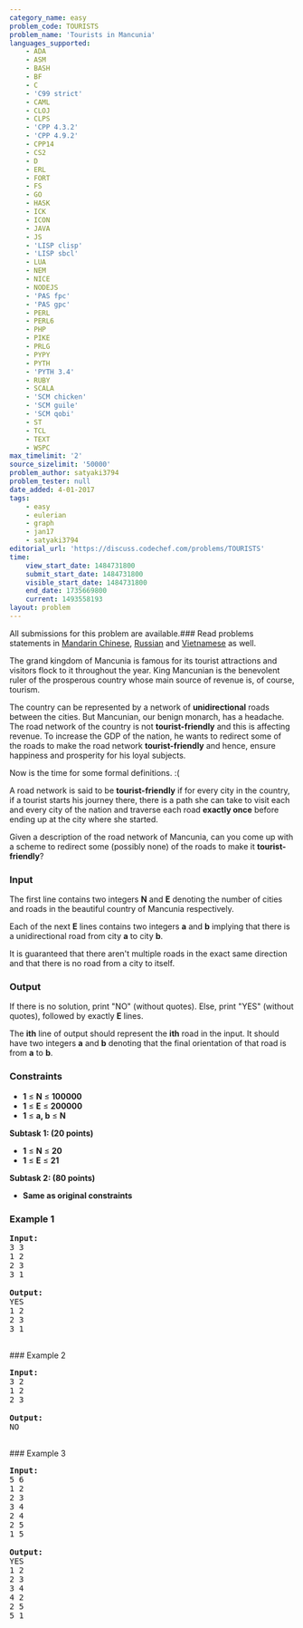 ```yaml
---
category_name: easy
problem_code: TOURISTS
problem_name: 'Tourists in Mancunia'
languages_supported:
    - ADA
    - ASM
    - BASH
    - BF
    - C
    - 'C99 strict'
    - CAML
    - CLOJ
    - CLPS
    - 'CPP 4.3.2'
    - 'CPP 4.9.2'
    - CPP14
    - CS2
    - D
    - ERL
    - FORT
    - FS
    - GO
    - HASK
    - ICK
    - ICON
    - JAVA
    - JS
    - 'LISP clisp'
    - 'LISP sbcl'
    - LUA
    - NEM
    - NICE
    - NODEJS
    - 'PAS fpc'
    - 'PAS gpc'
    - PERL
    - PERL6
    - PHP
    - PIKE
    - PRLG
    - PYPY
    - PYTH
    - 'PYTH 3.4'
    - RUBY
    - SCALA
    - 'SCM chicken'
    - 'SCM guile'
    - 'SCM qobi'
    - ST
    - TCL
    - TEXT
    - WSPC
max_timelimit: '2'
source_sizelimit: '50000'
problem_author: satyaki3794
problem_tester: null
date_added: 4-01-2017
tags:
    - easy
    - eulerian
    - graph
    - jan17
    - satyaki3794
editorial_url: 'https://discuss.codechef.com/problems/TOURISTS'
time:
    view_start_date: 1484731800
    submit_start_date: 1484731800
    visible_start_date: 1484731800
    end_date: 1735669800
    current: 1493558193
layout: problem
---
```

All submissions for this problem are available.###  Read problems statements in [Mandarin Chinese](http://www.codechef.com/download/translated/JAN17/mandarin/TOURISTS.pdf), [Russian](http://www.codechef.com/download/translated/JAN17/russian/TOURISTS.pdf) and [Vietnamese](http://www.codechef.com/download/translated/JAN17/vietnamese/TOURISTS.pdf) as well.

The grand kingdom of Mancunia is famous for its tourist attractions and visitors flock to it throughout the year. King Mancunian is the benevolent ruler of the prosperous country whose main source of revenue is, of course, tourism.

The country can be represented by a network of **unidirectional** roads between the cities. But Mancunian, our benign monarch, has a headache. The road network of the country is not **tourist-friendly** and this is affecting revenue. To increase the GDP of the nation, he wants to redirect some of the roads to make the road network **tourist-friendly** and hence, ensure happiness and prosperity for his loyal subjects.

Now is the time for some formal definitions. :(

A road network is said to be **tourist-friendly** if for every city in the country, if a tourist starts his journey there, there is a path she can take to visit each and every city of the nation and traverse each road **exactly once** before ending up at the city where she started.

Given a description of the road network of Mancunia, can you come up with a scheme to redirect some (possibly none) of the roads to make it **tourist-friendly**?

### Input

The first line contains two integers **N** and **E** denoting the number of cities and roads in the beautiful country of Mancunia respectively.

Each of the next **E** lines contains two integers **a** and **b** implying that there is a unidirectional road from city **a** to city **b**.

It is guaranteed that there aren't multiple roads in the exact same direction and that there is no road from a city to itself.

### Output

If there is no solution, print "NO" (without quotes). Else, print "YES" (without quotes), followed by exactly **E** lines.

The **ith** line of output should represent the **ith** road in the input. It should have two integers **a** and **b** denoting that the final orientation of that road is from **a** to **b**.

### Constraints

- **1** ≤ **N** ≤ **100000**
- **1** ≤ **E** ≤ **200000**
- **1** ≤ **a, b** ≤ **N**

**Subtask 1: (20 points)**

- **1** ≤ **N** ≤ **20**
- **1** ≤ **E** ≤ **21**

**Subtask 2: (80 points)**

- **Same as original constraints**

### Example 1

<pre><b>Input:</b>
3 3
1 2
2 3
3 1

<b>Output:</b>
YES
1 2
2 3
3 1

</pre>### Example 2
<pre><b>Input:</b>
3 2
1 2
2 3

<b>Output:</b>
NO

</pre>### Example 3
<pre><b>Input:</b>
5 6
1 2
2 3
3 4
2 4
2 5
1 5

<b>Output:</b>
YES
1 2
2 3
3 4
4 2
2 5
5 1

</pre>
